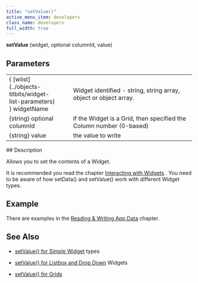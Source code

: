 ```yaml
---
title: "setValue()"
active_menu_item: developers
class_name: developers
full_width: true
---
```



**setValue** (widget, optional columnId, value)

## Parameters

<table>
<tr>
<td width="173">
{ [wlist](../objects-titbits/widget-list-parameters) } widgetName

</td>
<td width="19">
</td>
<td width="688">
Widget identified - string, string array, object or object array.

</td>
</tr>
<tr>
<td width="173">
{string} optional columnId

</td>
<td width="19">
</td>
<td width="688">
if the Widget is a Grid, then specified the Column number (0-based)

</td>
</tr>
<tr>
<td width="173">
{string} value

</td>
<td width="19">
</td>
<td width="688">
the value to write

</td>
</tr>
</table>
## Description

Allows you to set the contents of a Widget.

It is recommended you read the chapter [Interacting with Widgets](../../client-scripting-overview/scripting-with-javascript/widget-reading-writing/) . You need to be aware of how setData() and setValue() work with different Widget types.

## Example

There are examples in the [Reading & Writing App Data](../../client-scripting-overview/scripting-with-javascript/widget-reading-writing/) chapter.

## See Also

 - [setValue() for Simple Widget](../../client-scripting-overview/scripting-with-javascript/widget-reading-writing/widget-values-reading-writing-user-entered-data/widgetsimple-widgets) types

 - [setValue() for Listbox and Drop Down](../../client-scripting-overview/scripting-with-javascript/widget-reading-writing/widget-values-reading-writing-user-entered-data/lists-dropdown-widgets) Widgets

 - [setValue() for Grids](../../client-scripting-overview/scripting-with-javascript/widget-reading-writing/widget-values-reading-writing-user-entered-data/grids-repeater-containers)

